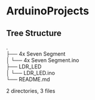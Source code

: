 # ArduinoProjects


## Tree Structure


.  
├── 4x Seven Segment  
│    └── 4x Seven Segment.ino  
├── LDR_LED  
│    └── LDR_LED.ino  
└── README.md  


2 directories, 3 files
